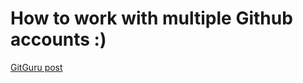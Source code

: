 # How to work with multiple Github accounts :)

[GitGuru post](https://blog.gitguardian.com/8-easy-steps-to-set-up-multiple-git-accounts/)

